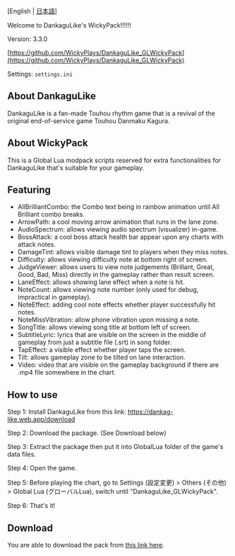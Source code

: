 [English | [日本語](README.jp.md)]

Welcome to DankaguLike's WickyPack!!!!!!

Version: 3.3.0

[https://github.com/WickyPlays/DankaguLike_GLWickyPack](https://github.com/WickyPlays/DankaguLike_GLWickyPack)

Settings: `settings.ini`

## About DankaguLike

DankaguLike is a fan-made Touhou rhythm game that is a revival of the original end-of-service game Touhou Danmaku Kagura.

## About WickyPack

This is a Global Lua modpack scripts reserved for extra functionalities for DankaguLike that's suitable for your gameplay.

## Featuring

+ AllBrilliantCombo: the Combo text being in rainbow animation until All Brilliant combo breaks.
+ ArrowPath: a cool moving arrow animation that runs in the lane zone.
+ AudioSpectrum: allows viewing audio spectrum (visualizer) in-game.
+ BossAttack: a cool boss attack health bar appear upon any charts with attack notes.
+ DamageTint: allows visible damage tint to players when they miss notes.
+ Difficulty: allows viewing difficulty note at bottom right of screen.
+ JudgeViewer: allows users to view note judgements (Brillant, Great, Good, Bad, Miss) directly in the gameplay rather than result screen.
+ LaneEffect: allows showing lane effect when a note is hit.
+ NoteCount: allows viewing note number (only used for debug, impractical in gameplay).
+ NoteEffect: adding cool note effects whether player successfully hit notes.
+ NoteMissVibration: allow phone vibration upon missing a note.
+ SongTitle: allows viewing song title at bottom left of screen.
+ SubtitleLyric: lyrics that are visible on the screen in the middle of gameplay from just a subtitle file (.srt) in song folder.
+ TapEffect: a visible effect whether player taps the screen.
+ Tilt: allows gameplay zone to be tilted on lane interaction.
+ Video: video that are visible on the gameplay background if there are .mp4 file somewhere in the chart.

## How to use

Step 1: Install DankaguLike from this link: https://dankag-like.web.app/download

Step 2: Download the package. (See Download below)

Step 3: Extract the package then put it into GlobalLua folder of the game's data files.

Step 4: Open the game.

Step 5: Before playing the chart, go to Settings (設定変更) > Others (その他) > Global Lua (グローバルLua), switch until "DankaguLike_GLWickyPack".

Step 6: That's it!

## Download

You are able to download the pack from [this link here](https://github.com/WickyPlays/DankaguLike_GLWickyPack/releases).
